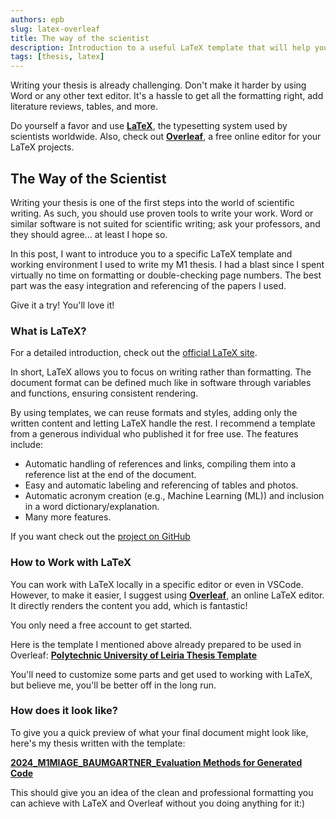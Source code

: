 ```yaml
---
authors: epb
slug: latex-overleaf
title: The way of the scientist
description: Introduction to a useful LaTeX template that will help you write your thesis.
tags: [thesis, latex]
---
```


Writing your thesis is already challenging. Don't make it harder by using Word or any other text editor. It's a hassle to get all the formatting right, add literature reviews, tables, and more.

Do yourself a favor and use **[LaTeX](https://www.latex-project.org/)**, the typesetting system used by scientists worldwide. Also, check out **[Overleaf](https://www.overleaf.com/)**, a free online editor for your LaTeX projects.

<!-- truncate -->

## The Way of the Scientist

Writing your thesis is one of the first steps into the world of scientific writing. As such, you should use proven tools to write your work. Word or similar software is not suited for scientific writing; ask your professors, and they should agree... at least I hope so.

In this post, I want to introduce you to a specific LaTeX template and working environment I used to write my M1 thesis. I had a blast since I spent virtually no time on formatting or double-checking page numbers. The best part was the easy integration and referencing of the papers I used.

Give it a try! You'll love it!

### What is LaTeX?

For a detailed introduction, check out the [official LaTeX site](https://www.latex-project.org/about/).

In short, LaTeX allows you to focus on writing rather than formatting. The document format can be defined much like in software through variables and functions, ensuring consistent rendering.

By using templates, we can reuse formats and styles, adding only the written content and letting LaTeX handle the rest. I recommend a template from a generous individual who published it for free use. The features include:

- Automatic handling of references and links, compiling them into a reference list at the end of the document.
- Easy and automatic labeling and referencing of tables and photos.
- Automatic acronym creation (e.g., Machine Learning (ML)) and inclusion in a word dictionary/explanation.
- Many more features.

If you want check out the [project on GitHub](https://github.com/joseareia/ipleiria-thesis)

### How to Work with LaTeX

You can work with LaTeX locally in a specific editor or even in VSCode. However, to make it easier, I suggest using **[Overleaf](https://www.overleaf.com)**, an online LaTeX editor. It directly renders the content you add, which is fantastic!

You only need a free account to get started.

Here is the template I mentioned above already prepared to be used in Overleaf: **[Polytechnic University of Leiria Thesis Template](https://www.overleaf.com/latex/templates/unofficial-polytechnic-university-of-leiria-estg-thesis-slash-report-template/tqgbrncfhwgt)**

You'll need to customize some parts and get used to working with LaTeX, but believe me, you'll be better off in the long run.

### How does it look like?

To give you a quick preview of what your final document might look like, here's my thesis written with the template:

**[2024_M1MIAGE_BAUMGARTNER_Evaluation Methods for Generated Code](2024_M1MIAGE_BAUMGARTNER_Evaluation_methods_for_generated_code.pdf)**

This should give you an idea of the clean and professional formatting you can achieve with LaTeX and Overleaf without you doing anything for it:)
